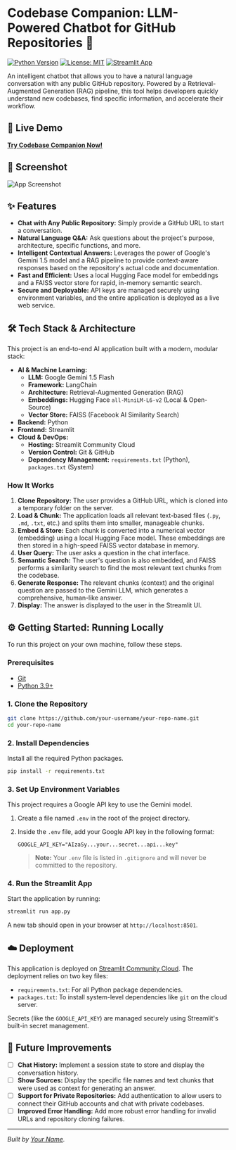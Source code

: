# Codebase Companion: LLM-Powered Chatbot for GitHub Repositories 🤖

[![Python Version](https://img.shields.io/badge/Python-3.9%2B-blue.svg)](https://www.python.org/downloads/)
[![License: MIT](https://img.shields.io/badge/License-MIT-yellow.svg)](https://opensource.org/licenses/MIT)
[![Streamlit App](https://static.streamlit.io/badges/streamlit_badge_black_white.svg)](https://codebase-companion-9khggejvu36vgelmfezeah.streamlit.app/)

An intelligent chatbot that allows you to have a natural language conversation with any public GitHub repository. Powered by a Retrieval-Augmented Generation (RAG) pipeline, this tool helps developers quickly understand new codebases, find specific information, and accelerate their workflow.

## 🚀 Live Demo

[**Try Codebase Companion Now!**](https://codebase-companion-9khggejvu36vgelmfezeah.streamlit.app/)  <!-- 👈 **IMPORTANT: REPLACE THIS URL WITH YOUR LIVE STREAMLIT APP URL!** -->

## 📸 Screenshot

<!-- **IMPORTANT: ADD A SCREENSHOT OF YOUR APP IN ACTION HERE!** -->
<!-- You can drag and drop an image into the GitHub editor to upload it. -->
![App Screenshot](https://i.imgur.com/your-screenshot-filename.png) 

## ✨ Features

-   **Chat with Any Public Repository:** Simply provide a GitHub URL to start a conversation.
-   **Natural Language Q&A:** Ask questions about the project's purpose, architecture, specific functions, and more.
-   **Intelligent Contextual Answers:** Leverages the power of Google's Gemini 1.5 model and a RAG pipeline to provide context-aware responses based on the repository's actual code and documentation.
-   **Fast and Efficient:** Uses a local Hugging Face model for embeddings and a FAISS vector store for rapid, in-memory semantic search.
-   **Secure and Deployable:** API keys are managed securely using environment variables, and the entire application is deployed as a live web service.

## 🛠️ Tech Stack & Architecture

This project is an end-to-end AI application built with a modern, modular stack:

-   **AI & Machine Learning:**
    -   **LLM:** Google Gemini 1.5 Flash
    -   **Framework:** LangChain
    -   **Architecture:** Retrieval-Augmented Generation (RAG)
    -   **Embeddings:** Hugging Face `all-MiniLM-L6-v2` (Local & Open-Source)
    -   **Vector Store:** FAISS (Facebook AI Similarity Search)
-   **Backend:** Python
-   **Frontend:** Streamlit
-   **Cloud & DevOps:**
    -   **Hosting:** Streamlit Community Cloud
    -   **Version Control:** Git & GitHub
    -   **Dependency Management:** `requirements.txt` (Python), `packages.txt` (System)

### How It Works

1.  **Clone Repository:** The user provides a GitHub URL, which is cloned into a temporary folder on the server.
2.  **Load & Chunk:** The application loads all relevant text-based files (`.py`, `.md`, `.txt`, etc.) and splits them into smaller, manageable chunks.
3.  **Embed & Store:** Each chunk is converted into a numerical vector (embedding) using a local Hugging Face model. These embeddings are then stored in a high-speed FAISS vector database in memory.
4.  **User Query:** The user asks a question in the chat interface.
5.  **Semantic Search:** The user's question is also embedded, and FAISS performs a similarity search to find the most relevant text chunks from the codebase.
6.  **Generate Response:** The relevant chunks (context) and the original question are passed to the Gemini LLM, which generates a comprehensive, human-like answer.
7.  **Display:** The answer is displayed to the user in the Streamlit UI.

## ⚙️ Getting Started: Running Locally

To run this project on your own machine, follow these steps.

### Prerequisites

-   [Git](https://git-scm.com/downloads)
-   [Python 3.9+](https://www.python.org/downloads/)

### 1. Clone the Repository

```bash
git clone https://github.com/your-username/your-repo-name.git
cd your-repo-name
```

### 2. Install Dependencies

Install all the required Python packages.

```bash
pip install -r requirements.txt
```

### 3. Set Up Environment Variables

This project requires a Google API key to use the Gemini model.

1.  Create a file named `.env` in the root of the project directory.
2.  Inside the `.env` file, add your Google API key in the following format:

    ```
    GOOGLE_API_KEY="AIzaSy...your...secret...api...key"
    ```
    > **Note:** Your `.env` file is listed in `.gitignore` and will never be committed to the repository.

### 4. Run the Streamlit App

Start the application by running:

```bash
streamlit run app.py
```

A new tab should open in your browser at `http://localhost:8501`.

## ☁️ Deployment

This application is deployed on [Streamlit Community Cloud](https://streamlit.io/cloud). The deployment relies on two key files:
-   `requirements.txt`: For all Python package dependencies.
-   `packages.txt`: To install system-level dependencies like `git` on the cloud server.

Secrets (like the `GOOGLE_API_KEY`) are managed securely using Streamlit's built-in secret management.

## 🚀 Future Improvements

-   [ ] **Chat History:** Implement a session state to store and display the conversation history.
-   [ ] **Show Sources:** Display the specific file names and text chunks that were used as context for generating an answer.
-   [ ] **Support for Private Repositories:** Add authentication to allow users to connect their GitHub accounts and chat with private codebases.
-   [ ] **Improved Error Handling:** Add more robust error handling for invalid URLs and repository cloning failures.

---

*Built by [Your Name](https://github.com/your-username).*
